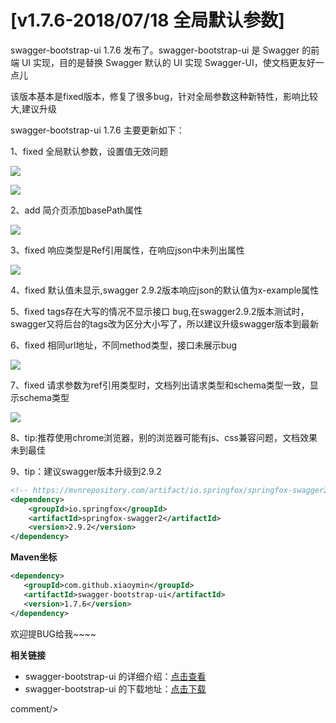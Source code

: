 # [v1.7.6-2018/07/18 全局默认参数]

swagger-bootstrap-ui 1.7.6 发布了。swagger-bootstrap-ui 是 Swagger 的前端 UI 实现，目的是替换 Swagger 默认的 UI 实现 Swagger-UI，使文档更友好一点儿 

该版本基本是fixed版本，修复了很多bug，针对全局参数这种新特性，影响比较大,建议升级

swagger-bootstrap-ui 1.7.6 主要更新如下： 

1、fixed 全局默认参数，设置值无效问题

![](/images/blog/swagger-bootstrap-ui-1.7.6-issue/n3.png)

![](/images/blog/swagger-bootstrap-ui-1.7.6-issue/n4.png)

2、add 简介页添加basePath属性

![](/images/blog/swagger-bootstrap-ui-1.7.6-issue/n2.png)

3、fixed 响应类型是Ref引用属性，在响应json中未列出属性

![](/images/blog/swagger-bootstrap-ui-1.7.6-issue/n1.png)

4、fixed 默认值未显示,swagger 2.9.2版本响应json的默认值为x-example属性

5、fixed tags存在大写的情况不显示接口 bug,在swagger2.9.2版本测试时，swagger又将后台的tags改为区分大小写了，所以建议升级swagger版本到最新

6、fixed 相同url地址，不同method类型，接口未展示bug

![](/images/blog/swagger-bootstrap-ui-1.7.6-issue/n5.png)

7、fixed 请求参数为ref引用类型时，文档列出请求类型和schema类型一致，显示schema类型

![](/images/blog/swagger-bootstrap-ui-1.7.6-issue/n6.png)

8、tip:推荐使用chrome浏览器，别的浏览器可能有js、css兼容问题，文档效果未到最佳

9、tip：建议swagger版本升级到2.9.2

```xml
<!-- https://mvnrepository.com/artifact/io.springfox/springfox-swagger2 -->
<dependency>
    <groupId>io.springfox</groupId>
    <artifactId>springfox-swagger2</artifactId>
    <version>2.9.2</version>
</dependency>
```

**Maven坐标**

```xml
<dependency>
   <groupId>com.github.xiaoymin</groupId>
   <artifactId>swagger-bootstrap-ui</artifactId>
   <version>1.7.6</version>
</dependency>
```
欢迎提BUG给我~~~~


**相关链接**

- swagger-bootstrap-ui 的详细介绍：[点击查看](https://www.oschina.net/p/swagger-bootstrap-ui)
- swagger-bootstrap-ui 的下载地址：[点击下载](https://git.oschina.net/xiaoym/swagger-bootstrap-ui/releases)
 
 <icp/> 
 comment/> 
 